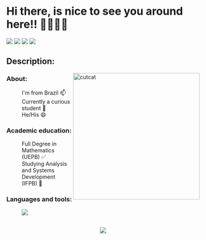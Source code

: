 <h1>Hi there, is nice to see you around here!! 🧙‍♂🫰🏼</h1>
<div> 
  <a href="https://www.youtube.com/channel/UCMDkQEurzPXSQrZgWFZFEcg" target="_blank"><img src="https://img.shields.io/badge/YouTube-FF0000?style=for-the-badge&logo=youtube&logoColor=white" target="_blank"></a>
  <a href="https://www.instagram.com/iriedsonsouto/" target="_blank"><img src="https://img.shields.io/badge/-Instagram-%23E4405F?style=for-the-badge&logo=instagram&logoColor=white" target="_blank"></a>
  <a href = "mailto:iriedson.souto@academico.ifpb.edu.br"><img src="https://img.shields.io/badge/-Gmail-%23333?style=for-the-badge&logo=gmail&logoColor=white" target="_blank"></a>
  <a href="https://www.linkedin.com/in/iriedson-souto-maior-de-moraes-vilar-457781209" target="_blank"><img src="https://img.shields.io/badge/-LinkedIn-%230077B5?style=for-the-badge&logo=linkedin&logoColor=white" target="_blank"></a>
</div>
<p>
<div class=informacoes>
  <h2>Description:</h2>
  <img src="https://media.tenor.com/owTx7AAWULQAAAAi/waving-hands-cats.gif" width="330px" align="right" alt="cutcat">
    <dl>
      <dt><h3>About:</h3></dt>
        <dd>I'm from Brazil 📫</dd>
        <dd>Currently a curious student 🔭</dd>
        <dd>He/His 😄</dd>
      <dt><h3>Academic education:</h3></dt>
        <dd>Full Degree in Mathematics (UEPB) ✅</dd>
        <dd>Studying Analysis and Systems Development  (IFPB) 🔄</dd>
      <dt><h3>Languages and tools:</h3></dt>
        <dd>  
          <a href="https://skillicons.dev">
          <img src="https://skillicons.dev/icons?i=java,spring,js,ts,nodejs,react,html,css,mysql,postgres,mongodb&theme=light" />
          </a>
      </dd>
    </dl>
<div align="center"><br>
  <img src="https://img.wattpad.com/f62f2a4679f2ed3490f015f516a9d2c319741913/68747470733a2f2f73332e616d617a6f6e6177732e636f6d2f776174747061642d6d656469612d736572766963652f53746f7279496d6167652f746b45345050424e51385f4f4e513d3d2d3331332e3136643534343331366462373438343536393437333132383737392e676966" />






